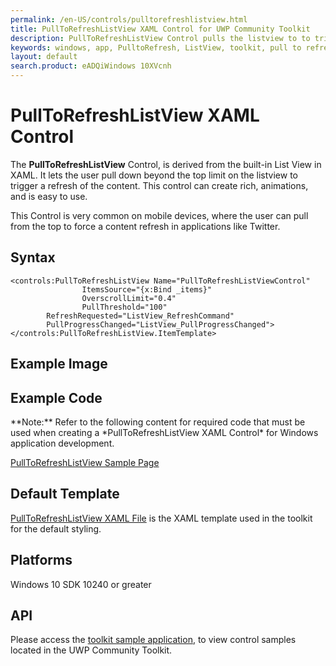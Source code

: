```yaml
---
permalink: /en-US/controls/pulltorefreshlistview.html
title: PullToRefreshListView XAML Control for UWP Community Toolkit
description: PullToRefreshListView Control pulls the listview to to trigger a refresh in content
keywords: windows, app, PulltoRefresh, ListView, toolkit, pull to refresh, XAML, UWP 
layout: default
search.product: eADQiWindows 10XVcnh
---
```



# PullToRefreshListView XAML Control
The **PullToRefreshListView** Control, is derived from the built-in List View in XAML. It lets the user pull down beyond the top limit on the listview to trigger a refresh of the content. This control can create rich, animations, and is easy to use. 

This Control is very common on mobile devices, where the user can pull from the top to force a content refresh in applications like Twitter. 

## Syntax
```xaml
<controls:PullToRefreshListView Name="PullToRefreshListViewControl"
                ItemsSource="{x:Bind _items}"
                OverscrollLimit="0.4"
                PullThreshold="100"
		RefreshRequested="ListView_RefreshCommand" 
		PullProgressChanged="ListView_PullProgressChanged">
</controls:PullToRefreshListView.ItemTemplate>
```

## Example Image



## Example Code

<p> **Note:** Refer to the following content for required code that must be used when creating a *PullToRefreshListView XAML Control* for Windows application development.<p> 

[PullToRefreshListView Sample Page](https://github.com/Microsoft/UWPCommunityToolkit/tree/master/Microsoft.Windows.Toolkit.SampleApp/SamplePages/PullToRefreshListView)

## Default Template 
[PullToRefreshListView XAML File](https://github.com/Microsoft/UWPCommunityToolkit/blob/master/Microsoft.Windows.Toolkit.UI.Controls/PullToRefreshListView/PullToRefreshListView.xaml) is the XAML template used in the toolkit for the default styling.

## Platforms 
Windows 10 SDK 10240 or greater

## API
Please access the [toolkit sample application](https://github.com/Microsoft/UWPCommunityToolkit/tree/master/Microsoft.Windows.Toolkit.SampleApp), to view control samples located in the UWP Community Toolkit.
